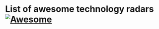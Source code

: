 # List of awesome technology radars [![Awesome](https://awesome.re/badge.svg)](https://awesome.re)


